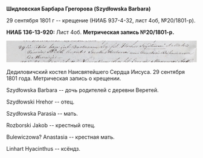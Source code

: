 **Шидловская Барбара Грегорова (Szydłowska Barbara)**

29 сентября 1801 г -- крещение (НИАБ 937-4-32, лист 4об, №20/1801-р).

**НИАБ 136-13-920:** Лист 4об. **Метрическая запись №20/1801-р.**

![](./media/2307ff7f8cbafbc9e0066261c33028ae0067a608.png)

Дедиловичский костел Наисвятейшего Сердца Иисуса. 29 сентября 1801 года.
Метрическая запись о крещении.

Szydłowska Barbara -- дочь родителей с деревни Веретей.

Szydłowski Hrehor -- отец.

Szydłowska Parasia -- мать.

Rozborski Jakob -- крестный отец.

Bulewiczowa? Anastasia -- крестная мать.

Linhart Hyacinthus -- ксёндз.
